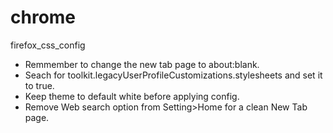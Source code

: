 # chrome
firefox_css_config
- Remmember to change the new tab page to about:blank.
- Seach for toolkit.legacyUserProfileCustomizations.stylesheets and set it to true.
- Keep theme to default white before applying config.
- Remove Web search option from Setting>Home for a clean New Tab page.

